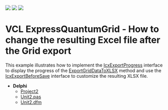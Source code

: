 <!-- default badges list -->
![](https://img.shields.io/endpoint?url=https://codecentral.devexpress.com/api/v1/VersionRange/707652676/22.2.2%2B)
[![](https://img.shields.io/badge/Open_in_DevExpress_Support_Center-FF7200?style=flat-square&logo=DevExpress&logoColor=white)](https://supportcenter.devexpress.com/ticket/details/T1196564)
[![](https://img.shields.io/badge/📖_How_to_use_DevExpress_Examples-e9f6fc?style=flat-square)](https://docs.devexpress.com/GeneralInformation/403183)
<!-- default badges end -->
# VCL ExpressQuantumGrid - How to change the resulting Excel file after the Grid export

This example illustrates how to implement the [IcxExportProgress](https://docs.devexpress.com/VCL/cxExport.IcxExportProgress) interface to display the progress of the [ExportGridDataToXLSX](https://docs.devexpress.com/VCL/cxGridExportLink.ExportGridDataToXLSX%289F6709F2%29) method and use the [IcxExportBeforeSave](https://docs.devexpress.com/VCL/cxExport.IcxExportBeforeSave) interface to customize the resulting XLSX file.


- **Delphi**
    - [Project2](Delphi/src/Project2.dpr)
    - [Unit2.pas](Delphi/src/Unit2.pas)
    - [Unit2.dfm](Delphi/src/Unit2.dfm)


